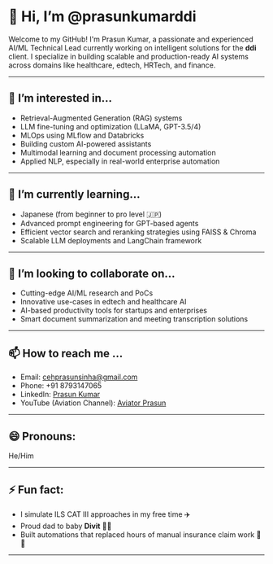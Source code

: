 # 👋 Hi, I’m @prasunkumarddi

Welcome to my GitHub! I'm Prasun Kumar, a passionate and experienced AI/ML Technical Lead currently working on intelligent solutions for the **ddi** client. I specialize in building scalable and production-ready AI systems across domains like healthcare, edtech, HRTech, and finance.

---

## 👀 I’m interested in...
- Retrieval-Augmented Generation (RAG) systems
- LLM fine-tuning and optimization (LLaMA, GPT-3.5/4)
- MLOps using MLflow and Databricks
- Building custom AI-powered assistants
- Multimodal learning and document processing automation
- Applied NLP, especially in real-world enterprise automation

---

## 🌱 I’m currently learning...
- Japanese (from beginner to pro level 🇯🇵)
- Advanced prompt engineering for GPT-based agents
- Efficient vector search and reranking strategies using FAISS & Chroma
- Scalable LLM deployments and LangChain framework

---

## 💞️ I’m looking to collaborate on...
- Cutting-edge AI/ML research and PoCs
- Innovative use-cases in edtech and healthcare AI
- AI-based productivity tools for startups and enterprises
- Smart document summarization and meeting transcription solutions

---

## 📫 How to reach me ...
- Email: cehprasunsinha@gmail.com
- Phone: +91 8793147065
- LinkedIn: [Prasun Kumar](https://www.linkedin.com/in/prasun-ai/)
- YouTube (Aviation Channel): [Aviator Prasun](https://studio.youtube.com/channel/UCPuaygXs56KJJWSB6LUgYBg)

---

## 😄 Pronouns: 
He/Him

---

## ⚡ Fun fact:
- I simulate ILS CAT III approaches in my free time ✈️
- Proud dad to baby **Divit** 👶🏻 
- Built automations that replaced hours of manual insurance claim work 🧠🤖

---

<!---
prasunkumarddi/prasunkumarddi is a ✨ special ✨ repository because its `README.md` (this file) appears on your GitHub profile.
You can click the Preview link to take a look at your changes.
--->
